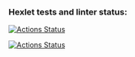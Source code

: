 ### Hexlet tests and linter status:
[![Actions Status](https://github.com/vav87/devops-for-programmers-project-74/workflows/hexlet-check/badge.svg)](https://github.com/vav87/devops-for-programmers-project-74/actions)
 
[![Actions Status](https://github.com/vav87/devops-for-programmers-project-74/workflows/push/badge.svg)](https://github.com/vav87/devops-for-programmers-project-74/actions)